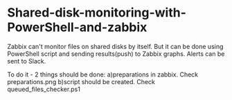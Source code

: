 # Shared-disk-monitoring-with-PowerShell-and-zabbix
Zabbix can't monitor files on shared disks by itself. But it can be done using PowerShell script and sending results(push) to Zabbix graphs. Alerts can be sent to Slack.

To do it - 2 things should be done:
a)preparations in zabbix. Check  preparations.png
b)script should be created. Check queued_files_checker.ps1
